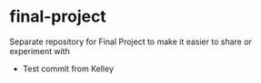 # final-project
Separate repository for Final Project to make it easier to share or experiment with

- Test commit from Kelley
